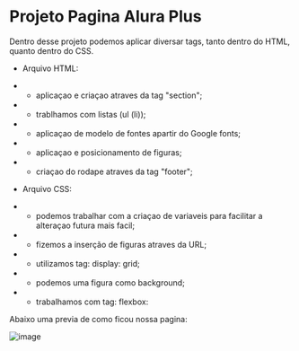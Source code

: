 # Projeto Pagina Alura Plus

Dentro desse projeto podemos aplicar diversar tags, tanto dentro do HTML, quanto dentro do CSS.

* Arquivo HTML:

* * aplicaçao e criaçao atraves da tag "section";
* * trablhamos com listas (ul (li));
* * aplicaçao de modelo de fontes apartir do Google fonts;
* * aplicaçao e posicionamento de figuras;
* * criaçao do rodape atraves da tag "footer";

* Arquivo CSS:

* * podemos trabalhar com a criaçao de variaveis para facilitar a alteraçao futura mais facil;
* * fizemos a inserção de figuras atraves da URL;
* * utilizamos tag: display: grid;
* * podemos uma figura como background;
* * trabalhamos com tag: flexbox:

Abaixo uma previa de como ficou nossa pagina:

![image](https://user-images.githubusercontent.com/124204139/220735371-2c8792e4-2afe-429c-aae3-3c081dad3e41.png)
